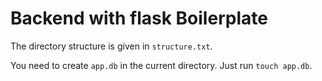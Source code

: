 # Backend with flask Boilerplate

The directory structure is given in `structure.txt`.

You need to create `app.db` in the current directory.
Just run `touch app.db`.

